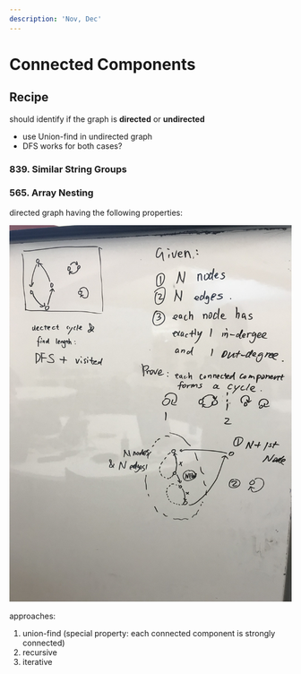 ```yaml
---
description: 'Nov, Dec'
---
```


# Connected Components

## Recipe

should identify if the graph is **directed** or **undirected**

* use Union-find in undirected graph
* DFS works for both cases?

### 

### 839. Similar String Groups



### 565. Array Nesting

directed graph having the following properties:

![](../../.gitbook/assets/565.jpeg)

approaches:  

1. union-find \(special property: each connected component is strongly connected\)
2. recursive
3. iterative

